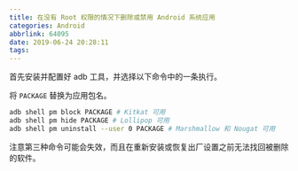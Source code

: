 ```yaml
---
title: 在没有 Root 权限的情况下删除或禁用 Android 系统应用
categories: Android
abbrlink: 64095
date: 2019-06-24 20:28:11
tags:
---
```

首先安装并配置好 adb 工具，并选择以下命令中的一条执行。

将 `PACKAGE` 替换为应用包名。

```bash
adb shell pm block PACKAGE # Kitkat 可用
adb shell pm hide PACKAGE # Lollipop 可用
adb shell pm uninstall --user 0 PACKAGE # Marshmallow 和 Nougat 可用
```

注意第三种命令可能会失效，而且在重新安装或恢复出厂设置之前无法找回被删除的软件。
